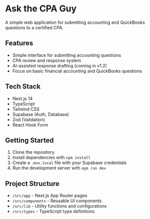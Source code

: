 # Ask the CPA Guy

A simple web application for submitting accounting and QuickBooks questions to a certified CPA.

## Features

- Simple interface for submitting accounting questions
- CPA review and response system
- AI-assisted response drafting (coming in v1.2)
- Focus on basic financial accounting and QuickBooks questions

## Tech Stack

- Next.js 14
- TypeScript
- Tailwind CSS
- Supabase (Auth, Database)
- Zod (Validation)
- React Hook Form

## Getting Started

1. Clone the repository
2. Install dependencies with `npm install`
3. Create a `.env.local` file with your Supabase credentials
4. Run the development server with `npm run dev`

## Project Structure

- `/src/app` - Next.js App Router pages
- `/src/components` - Reusable UI components
- `/src/lib` - Utility functions and configurations
- `/src/types` - TypeScript type definitions